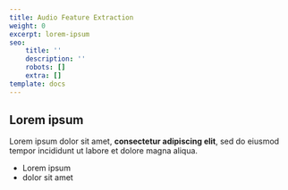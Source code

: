 ```yaml
---
title: Audio Feature Extraction
weight: 0
excerpt: lorem-ipsum
seo:
    title: ''
    description: ''
    robots: []
    extra: []
template: docs
---
```


## Lorem ipsum

Lorem ipsum dolor sit amet, **consectetur adipiscing elit**, sed do eiusmod tempor incididunt ut labore et dolore magna aliqua.

-   Lorem ipsum
-   dolor sit amet
